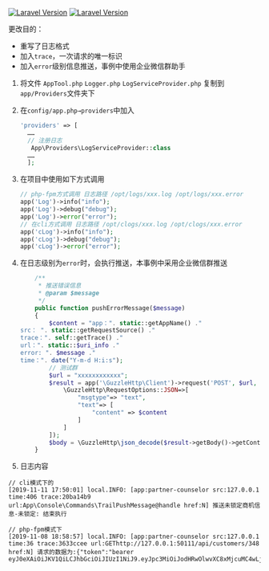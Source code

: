 [![Laravel Version](https://img.shields.io/badge/Laravel-%3E=5.5.0-brightgreen.svg?maxAge=2592000)](https://learnku.com/docs/laravel/5.5)
[![Laravel Version](https://img.shields.io/badge/Laravel-%3E=6.x-brightgreen.svg?maxAge=2592000)](https://learnku.com/docs/laravel/6.x)

更改目的：
- 重写了日志格式
- 加入```trace```，一次请求的唯一标识
- 加入```error```级别信息推送，事例中使用企业微信群助手

1. 将文件 ```AppTool.php``` ```Logger.php``` ```LogServiceProvider.php``` 复制到 ```app/Providers```文件夹下
2. 在```config/app.php→providers```中加入

   ```php
   'providers' => [
     ……
     // 注册日志
      App\Providers\LogServiceProvider::class
     ……
     ];
   ```

3. 在项目中使用如下方式调用

   ```php  
   // php-fpm方式调用 日志路径 /opt/logs/xxx.log /opt/logs/xxx.error
   app('Log')->info("info");
   app('Log')->debug("debug");
   app('Log')->error("error");
   // 在cli方式调用 日志路径 /opt/clogs/xxx.log /opt/clogs/xxx.error
   app('cLog')->info("info");
   app('cLog')->debug("debug");
   app('cLog')->error("error");
   ```

4. 在日志级别为```error```时，会执行推送，本事例中采用企业微信群推送

   ```php 
       /**
        * 推送错误信息
        * @param $message
        */
       public function pushErrorMessage($message)
       {
           $content = "app：". static::getAppName() ."  
   src： ". static::getRequestSource() ."
   trace：". self::getTrace() ."
   url：". static::$uri_info ." 
   error: ". $message ."
   time：". date("Y-m-d H:i:s");
           // 测试群
           $url = "xxxxxxxxxxxx";
           $result = app('\GuzzleHttp\Client')->request('POST', $url, [
               \GuzzleHttp\RequestOptions::JSON=>[
                   "msgtype"=> "text",
                   "text"=> [
                       "content" => $content
                   ]
               ]
           ]);
           $body = \GuzzleHttp\json_decode($result->getBody()->getContents(), true);
       }
   ```
5. 日志内容
```
// cli模式下的
[2019-11-11 17:50:01] local.INFO: [app:partner-counselor src:127.0.0.1 time:406 trace:20ba14b9 url:App\Console\Commands\TrailPushMessage@handle href:N] 推送未锁定商机信息-未锁定: 结束执行

// php-fpm模式下
[2019-11-08 18:58:57] local.INFO: [app:partner-counselor src:127.0.0.1 time:36 trace:3633ccee url:GEThttp://127.0.0.1:50111/api/customers/348 href:N] 请求的数据为:{"token":"bearer eyJ0eXAiOiJKV1QiLCJhbGciOiJIUzI1NiJ9.eyJpc3MiOiJodHRwOlwvXC8xMjcuMC4wLjE6NTAxMTFcL2FwaVwvYXV0aFwvbG9naW4iLCJpYXQiOjE1NzMyMDQwMzAsImV4cCI6MTU3MzgwODgzMCwibmJmIjoxNTczMjA0MDMwLCJqdGkiOiJZV2RsMU9PdFBOMTV3ZmNZIiwic3ViIjo2LCJwcnYiOiIyNTE5NzdjOTQ4NzExYTE4NDQyNGQ1ZDFmNjQ4Y2U0Mjg1NzQ5YmQwIn0.KTA7a8v5jw80O2WrXMHeVsJSeiv194hsTYHQEn_2KCo"}
```
